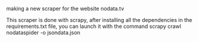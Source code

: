 making a new scraper for the website nodata.tv

This scraper is done with scrapy, after installing all the dependencies in the requirements.txt file, you can launch it with the command
scrapy crawl nodataspider -o jsondata.json